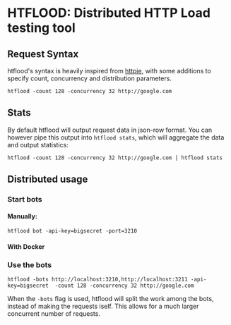 
# HTFLOOD: Distributed HTTP Load testing tool

## Request Syntax

htflood's syntax is heavily inspired from [httpie](http://httpie.org), with some additions to specify count, concurrency and distribution parameters.

`
htflood -count 128 -concurrency 32 http://google.com
`

## Stats

By default htflood will output request data in json-row format. You can however pipe this output into `htflood stats`,
which will aggregate the data and output statistics:

```
htflood -count 128 -concurrency 32 http://google.com | htflood stats
```

## Distributed usage

### Start bots

#### Manually:

```
htflood bot -api-key=bigsecret -port=3210
```

#### With Docker

### Use the bots

```
htflood -bots http://localhost:3210,http://localhost:3211 -api-key=bigsecret  -count 128 -concurrency 32 http://google.com
```

When the `-bots` flag is used, htflood will split the work among the bots, instead of making the requests iself. This allows for a much larger concurrent number of requests.

